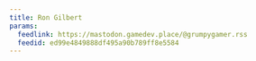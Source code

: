 ```yaml
---
title: Ron Gilbert
params:
  feedlink: https://mastodon.gamedev.place/@grumpygamer.rss
  feedid: ed99e4849888df495a90b789ff8e5584
---
```

